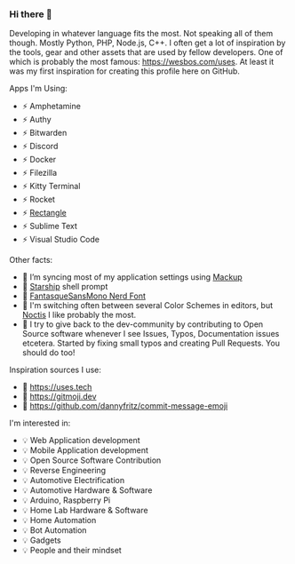 ### Hi there 👋

Developing in whatever language fits the most. Not speaking all of them though. Mostly Python, PHP, Node.js, C++. I often get a lot of inspiration by the tools, gear and other assets that are used by fellow developers. One of which is probably the most famous: https://wesbos.com/uses. At least it was my first inspiration for creating this profile here on GitHub.

Apps I'm Using:

- ⚡ Amphetamine
- ⚡ Authy
- ⚡ Bitwarden
- ⚡ Discord
- ⚡ Docker
- ⚡ Filezilla
- ⚡ Kitty Terminal
- ⚡ Rocket
- ⚡ [Rectangle](https://rectangleapp.com)
- ⚡ Sublime Text
- ⚡ Visual Studio Code

Other facts:

- 🔭 I’m syncing most of my application settings using [Mackup](https://github.com/lra/mackup)
- 🔭 [Starship](https://starship.rs/) shell prompt
- 🔭 [FantasqueSansMono Nerd Font](https://www.nerdfonts.com)
- 🔭 I'm switching often between several Color Schemes in editors, but [Noctis](https://github.com/liviuschera/noctis) I like probably the most.
- 🔭 I try to give back to the dev-community by contributing to Open Source software whenever I see Issues, Typos, Documentation issues etcetera. Started by fixing small typos and creating Pull Requests. You should do too!

Inspiration sources I use:

- 🌟 https://uses.tech
- 🌟 https://gitmoji.dev
- 🌟 https://github.com/dannyfritz/commit-message-emoji

I'm interested in:

- 💡 Web Application development
- 💡 Mobile Application development
- 💡 Open Source Software Contribution
- 💡 Reverse Engineering
- 💡 Automotive Electrification
- 💡 Automotive Hardware & Software
- 💡 Arduino, Raspberry Pi
- 💡 Home Lab Hardware & Software
- 💡 Home Automation
- 💡 Bot Automation
- 💡 Gadgets
- 💡 People and their mindset


<!--
**topscoder/topscoder** is a ✨ _special_ ✨ repository because its `README.md` (this file) appears on your GitHub profile.

Here are some ideas to get you started:

- 🔭 I’m currently working on ...
- 🌱 I’m currently learning ...
- 👯 I’m looking to collaborate on ...
- 🤔 I’m looking for help with ...
- 💬 Ask me about ...
- 📫 How to reach me: ...
- 😄 Pronouns: ...
- ⚡ Fun fact: ...
-->
